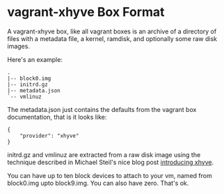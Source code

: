 # vagrant-xhyve Box Format

A vagrant-xhyve box, like all vagrant boxes is an archive of a directory of
files with a metadata file, a kernel, ramdisk, and optionally some raw disk
images.

Here's an example:

```
.
|-- block0.img
|-- initrd.gz
|-- metadata.json
`-- vmlinuz
```

The metadata.json just contains the defaults from the vagrant box documentation,
that is it looks like:

```
{
    "provider": "xhyve"
}
```

initrd.gz and vmlinuz are extracted from a raw disk image using the technique
described in Michael Steil's nice blog post 
[introducing xhyve](http://www.pagetable.com/?p=831).

You can have up to ten block devices to attach to your vm, named from block0.img
upto block9.img. You can also have zero. That's ok.
